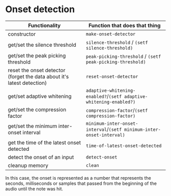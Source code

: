 # Onset detection

| Functionality                                                          | Function that does that thing                                        |
|------------------------------------------------------------------------|----------------------------------------------------------------------|
| constructor                                                            | `make-onset-detector`                                                |
| get/set the silence threshold                                          | `silence-threshold` / `(setf silence-threshold)`                     |
| get/set the peak picking threshold                                     | `peak-picking-threshold` / `(setf peak-picking-threshold)`           |
| reset the onset detector (forget the data about it's latest detection) | `reset-onset-detector`                                               |
| get/set adaptive whitening                                             | `adaptive-whitening-enabled?`/`(setf adaptive-whitening-enabled?)`   |
| get/set the compression factor                                         | `compression-factor`/`(setf compression-factor)`                     |
| get/set the minimum inter-onset interval                               | `minimum-inter-onset-interval`/`(setf minimum-inter-onset-interval)` |
| get the time of the latest onset detected                              | `time-of-latest-onset-detected`                                      |
| detect the onset of an input                                           | `detect-onset`                                                       |
| cleanup memory                                                         | `clean`                                                              |

In this case, the onset is represented as a number that represents the seconds, milliseconds or samples that passed from the beginning
of the audio until the note was hit.
